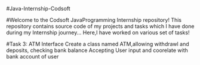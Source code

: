 #Java-Internship-Codsoft

#Welcome to the Codsoft JavaProgramming Internship repository! This repository contains source code of my projects and tasks which I have done during my Internship journey... Here,I have worked on various set of tasks!

#Task 3: ATM Interface
Create a class named ATM,allowing withdrawl and deposits, checking bank balance
Accepting User input and coorelate with bank account of user
